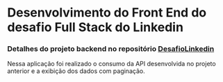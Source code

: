 # Desenvolvimento do Front End do desafio Full Stack do Linkedin

### Detalhes do projeto backend no repositório [DesafioLinkedin](https://github.com/rafaeltedesco/DesafioLinkedin)

Nessa aplicação foi realizado o consumo da API desenvolvida no projeto anterior
e a exibição dos dados com paginação.
